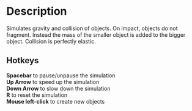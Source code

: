 # Description
Simulates gravity and collision of objects. On impact, objects do not fragment. Instead the mass of the smaller object is added to the bigger object. Collision is perfectly elastic.

## Hotkeys
**Spacebar** to pause/unpause the simulation  
**Up Arrow** to speed up the simulation  
**Down Arrow** to slow down the simulation  
**R** to reset the simulation   
**Mouse left-click** to create new objects  